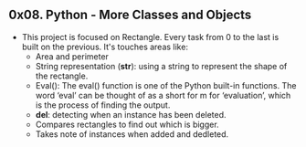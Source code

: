 ## 0x08. Python - More Classes and Objects

- This project is focused on Rectangle. Every task from 0 to the last is built on the previous. It's touches areas like:
	- Area and perimeter
	- String representation (__str__): using a string to represent the shape of the rectangle.
	- Eval(): The eval() function is one of the Python built-in functions. The word ‘eval’ can be thought of as a short for			 m for ‘evaluation’, which is the process of finding the output.
	- __del__: detecting when an instance has been deleted.
	- Compares rectangles to find out which is bigger.
	- Takes note of instances when added and dedleted.
